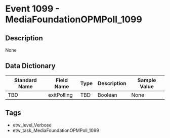 # Event 1099 - MediaFoundationOPMPoll_1099

## Description
None

## Data Dictionary
|Standard Name|Field Name|Type|Description|Sample Value|
|---|---|---|---|---|
|TBD|exitPolling|TBD|Boolean|None|None|

## Tags
* etw_level_Verbose
* etw_task_MediaFoundationOPMPoll_1099